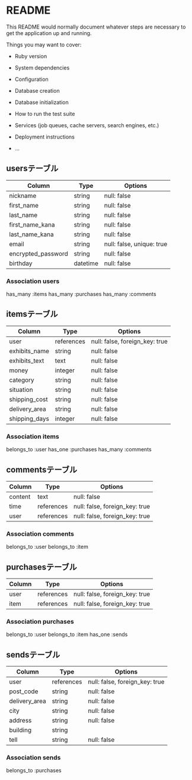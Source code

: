 # README

This README would normally document whatever steps are necessary to get the
application up and running.

Things you may want to cover:

* Ruby version

* System dependencies

* Configuration

* Database creation

* Database initialization

* How to run the test suite

* Services (job queues, cache servers, search engines, etc.)

* Deployment instructions

* ...

## usersテーブル
| Column                | Type      | Options                   |
| --------------------- | --------- | ------------------------- |
| nickname              | string    | null: false               |
| first_name            | string    | null: false               |
| last_name             | string    | null: false               |
| first_name_kana       | string    | null: false               |
| last_name_kana        | string    | null: false               |
| email                 | string    | null: false, unique: true |
| encrypted_password    | string    | null: false               |
| birthday              | datetime  | null: false               |
### Association users
has_many :items
has_many :purchases
has_many :comments

## itemsテーブル
| Column             | Type          | Options                        |
| ------------------ | ------------- | ------------------------------ |
| user               | references    | null: false, foreign_key: true |
| exhibits_name      | string        | null: false                    |
| exhibits_text      | text          | null: false                    |
| money              | integer       | null: false                    |
| category           | string        | null: false                    |
| situation          | string        | null: false                    |
| shipping_cost      | string        | null: false                    |
| delivery_area      | string        | null: false                    |
| shipping_days      | integer       | null: false                    |
### Association items
belongs_to :user
has_one :purchases
has_many :comments


## commentsテーブル
| Column             | Type       | Options                        |
| ------------------ | ---------- | ------------------------------ |
| content            | text       | null: false                    |
| time               | references | null: false, foreign_key: true |
| user               | references | null: false, foreign_key: true |
### Association comments
belongs_to :user
belongs_to :item


## purchasesテーブル
| Column             | Type       | Options                        |
| ------------------ | ---------- | ------------------------------ |
| user               | references | null: false, foreign_key: true |
| item               | references | null: false, foreign_key: true |
### Association purchases
belongs_to :user
belongs_to :item
has_one :sends


## sendsテーブル
| Column                | Type       | Options                        |
| --------------------- | ---------- | ------------------------------ |
| user                  | references | null: false, foreign_key: true |
| post_code             | string     | null: false                    |
| delivery_area         | string     | null: false                    |
| city                  | string     | null: false                    |
| address               | string     | null: false                    |
| building              | string     |                                |
| tell                  | string     | null: false                    |
### Association sends
belongs_to :purchases